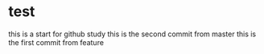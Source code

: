 # test
this is a start for github study
this is the second commit from master
this is the first commit from feature
